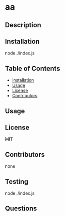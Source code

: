 # aa

  ## Description
  

  ## Installation
  node ./index.js

  ## Table of Contents

  - [Installation](#Installation)
  - [Usage](#usage)
  - [License](#license)
  - [Contributors](#contributors)

  ## Usage
  

  ## License
  MIT

  ## Contributors
  none

  ## Testing
  node ./index.js

  ## Questions
  
